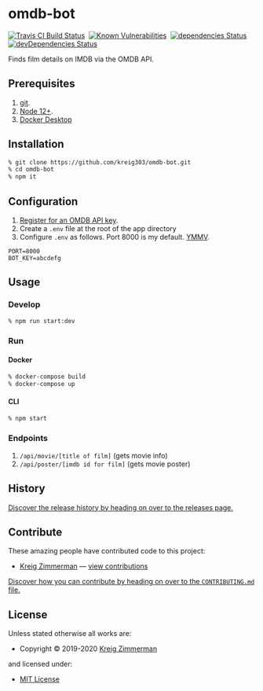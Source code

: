 # omdb-bot
[![Travis CI Build Status](https://img.shields.io/travis/kreig303/omdb-bot/master.svg)](http://travis-ci.com/kreig303/omdb-bot)
&nbsp;[![Known Vulnerabilities](https://snyk.io/test/github/kreig303/omdb-bot/badge.svg?targetFile=package.json)](https://snyk.io/test/github/kreig303/omdb-bot?targetFile=package.json)
&nbsp;[![dependencies Status](https://david-dm.org/kreig303/omdb-bot/status.svg)](https://david-dm.org/kreig303/omdb-bot)
&nbsp;[![devDependencies Status](https://david-dm.org/kreig303/omdb-bot/dev-status.svg)](https://david-dm.org/kreig303/omdb-bot?type=dev)

Finds film details on IMDB via the OMDB API.

## Prerequisites
1. [git](https://git-scm.com/downloads).
2. [Node 12+](https://nodejs.org/en/download/).
3. [Docker Desktop](https://www.docker.com/products/developer-tools)

## Installation
```sh
% git clone https://github.com/kreig303/omdb-bot.git
% cd omdb-bot
% npm it
```

## Configuration
1. [Register for an OMDB API key](https://www.omdbapi.com/).
2. Create a `.env` file at the root of the app directory
3. Configure `.env` as follows. Port 8000 is my default. [YMMV](https://dictionary.cambridge.org/us/dictionary/english/ymmv).
```env
PORT=8000
BOT_KEY=abcdefg
```

## Usage

### Develop
```sh
% npm run start:dev
```
### Run

#### Docker
```sh
% docker-compose build
% docker-compose up
```

#### CLI
```sh
% npm start
```

### Endpoints
1. ```/api/movie/[title of film]``` (gets movie info)
2. ```/api/poster/[imdb id for film]``` (gets movie poster)

## History

[Discover the release history by heading on over to the releases page.](https://github.com/kreig303/omdb-bot/releases)

## Contribute

These amazing people have contributed code to this project:

- [Kreig Zimmerman](https://github.com/kreig303) — [view contributions](https://github.com/kreig303/omdb-bot/commits?author=kreig303)

[Discover how you can contribute by heading on over to the <code>CONTRIBUTING.md</code> file.](https://github.com/kreig303/omdb-bot/blob/master/CONTRIBUTING.md#files)

## License

Unless stated otherwise all works are:

- Copyright &copy; 2019-2020 [Kreig Zimmerman](https://github.com/kreig303)

and licensed under:

- [MIT License](http://spdx.org/licenses/MIT.html)
